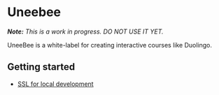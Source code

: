 # Uneebee

_**Note:** This is a work in progress. DO NOT USE IT YET._

UneeBee is a white-label for creating interactive courses like Duolingo.

## Getting started

- [SSL for local development](./guides/introduction/ssl.md)
